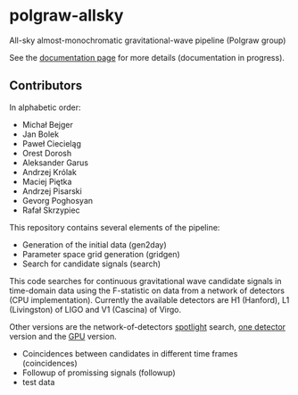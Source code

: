 polgraw-allsky
==============

All-sky almost-monochromatic gravitational-wave pipeline (Polgraw group)

See the [documentation page](http://mbejger.github.io/polgraw-allsky/) for more details (documentation in progress).

Contributors
------------ 
In alphabetic order: 
* Michał Bejger
* Jan Bolek
* Paweł Ciecieląg
* Orest Dorosh
* Aleksander Garus
* Andrzej Królak
* Maciej Piętka
* Andrzej Pisarski 
* Gevorg Poghosyan
* Rafał Skrzypiec


This repository contains several elements of the pipeline: 

* Generation of the initial data (gen2day)
* Parameter space grid generation (gridgen)
* Search for candidate signals (search) 

This code searches for continuous gravitational wave candidate 
signals in time-domain data using the F-statistic on data 
from a network of detectors (CPU implementation). Currently the 
available detectors are H1 (Hanford), L1 (Livingston) of LIGO 
and V1 (Cascina) of Virgo.  

Other versions are the network-of-detectors [spotlight](https://github.com/mbejger/polgraw-allsky/tree/master/search/spotlight) search, 
[one detector](https://github.com/mbejger/polgraw-allsky/tree/master/search/one-detector) version 
and the [GPU](https://github.com/mbejger/polgraw-allsky/tree/master/search/network/src-gpu) version. 

* Coincidences between candidates in different time frames (coincidences)
* Followup of promissing signals (followup) 
* test data 


